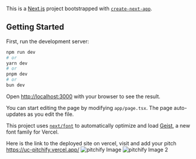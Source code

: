 This is a [Next.js](https://nextjs.org) project bootstrapped with [`create-next-app`](https://nextjs.org/docs/app/api-reference/cli/create-next-app).

## Getting Started

First, run the development server:

```bash
npm run dev
# or
yarn dev
# or
pnpm dev
# or
bun dev
```

Open [http://localhost:3000](http://localhost:3000) with your browser to see the result.

You can start editing the page by modifying `app/page.tsx`. The page auto-updates as you edit the file.

This project uses [`next/font`](https://nextjs.org/docs/app/building-your-application/optimizing/fonts) to automatically optimize and load [Geist](https://vercel.com/font), a new font family for Vercel.



Here is the link to the deployed site on vercel, visit and add your pitch https://uc-pitchify.vercel.app/
![pitchify Image](https://github.com/user-attachments/assets/13a93525-fc06-4f22-b400-0388d150ac50)
![pitchify Image 2](https://github.com/user-attachments/assets/090453e9-6311-42e4-929e-db0b94d21d27)
